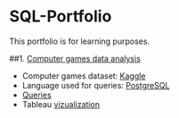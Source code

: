 # SQL-Portfolio
This portfolio is for learning purposes.

##1. [Computer games data analysis](https://github.com/juliajusss/SQL-Portfolio/tree/main/Computer%20Games%20Analysis)
- Computer games dataset: [Kaggle](https://www.kaggle.com/datasets/iamsouravbanerjee/computer-games-dataset)
- Language used for queries: [PostgreSQL](https://www.postgresql.org/)
- [Queries](https://github.com/juliajusss/SQL-Portfolio/blob/main/Computer%20Games%20Analysis/games_queries.sql)
- Tableau [vizualization](https://public.tableau.com/views/ComputerGamesAnalysis/Dashboard1?:language=en-GB&:display_count=n&:origin=viz_share_link)
